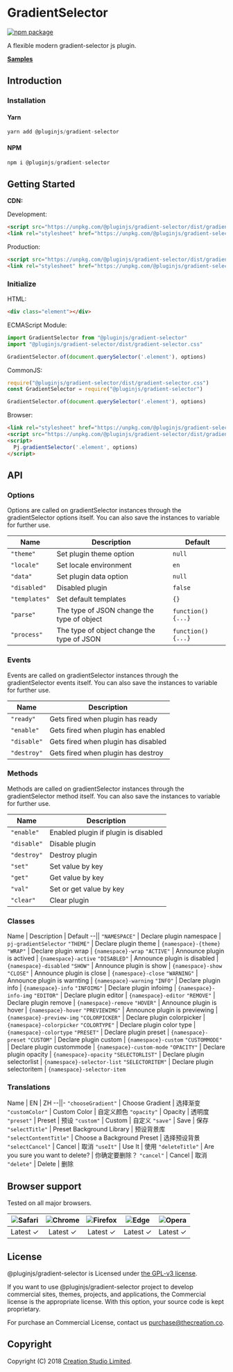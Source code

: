 # GradientSelector

[![npm package](https://img.shields.io/npm/v/@pluginjs/gradient-selector.svg)](https://www.npmjs.com/package/@pluginjs/gradient-selector)

A flexible modern gradient-selector js plugin.

**[Samples](https://codesandbox.io/s/github/pluginjs/plugin.js/tree/master/modules/gradientSelector/samples)**

## Introduction

### Installation

#### Yarn

```javascript
yarn add @pluginjs/gradient-selector
```

#### NPM

```javascript
npm i @pluginjs/gradient-selector
```

## Getting Started

**CDN:**

Development:

```html
<script src="https://unpkg.com/@pluginjs/gradient-selector/dist/gradient-selector.js"></script>
<link rel="stylesheet" href="https://unpkg.com/@pluginjs/gradient-selector/dist/gradient-selector.css">
```

Production:

```html
<script src="https://unpkg.com/@pluginjs/gradient-selector/dist/gradient-selector.min.js"></script>
<link rel="stylesheet" href="https://unpkg.com/@pluginjs/gradient-selector/dist/gradient-selector.min.css">
```

### Initialize

HTML:

```html
<div class="element"></div>
```

ECMAScript Module:

```javascript
import GradientSelector from "@pluginjs/gradient-selector"
import "@pluginjs/gradient-selector/dist/gradient-selector.css"

GradientSelector.of(document.querySelector('.element'), options)
```

CommonJS:

```javascript
require("@pluginjs/gradient-selector/dist/gradient-selector.css")
const GradientSelector = require("@pluginjs/gradient-selector")

GradientSelector.of(document.querySelector('.element'), options)
```

Browser:

```html
<link rel="stylesheet" href="https://unpkg.com/@pluginjs/gradient-selector/dist/gradient-selector.css">
<script src="https://unpkg.com/@pluginjs/gradient-selector/dist/gradient-selector.js"></script>
<script>
  Pj.gradientSelector('.element', options)
</script>
```

## API

### Options

Options are called on gradientSelector instances through the gradientSelector options itself.
You can also save the instances to variable for further use.

Name | Description | Default
--|--|--
`"theme"` | Set plugin theme option | `null`
`"locale"` | Set locale environment | `en`
`"data"` | Set plugin data option | `null`
`"disabled"` | Disabled plugin | `false`
`"templates"` | Set default templates | `{}`
`"parse"` | The type of JSON change the type of object | `function() {...}`
`"process"` | The type of object change the type of JSON | `function() {...}`

### Events

Events are called on gradientSelector instances through the gradientSelector events itself.
You can also save the instances to variable for further use.

Name | Description
--|--
`"ready"` | Gets fired when plugin has ready
`"enable"` | Gets fired when plugin has enabled
`"disable"` | Gets fired when plugin has disabled
`"destroy"` | Gets fired when plugin has destroy

### Methods

Methods are called on gradientSelector instances through the gradientSelector method itself.
You can also save the instances to variable for further use.

Name | Description
--|--
`"enable"` | Enabled plugin if plugin is disabled
`"disable"` | Disable plugin
`"destroy"` | Destroy plugin
`"set"` | Set value by key
`"get"` | Get value by key
`"val"` | Set or get value by key
`"clear"` | Clear plugin

### Classes

Name | Description | Default
--||
`"NAMESPACE"` | Declare plugin namespace | `pj-gradientSelector`
`"THEME"` | Declare plugin theme | `{namespace}-{theme}`
`"WRAP"` | Declare plugin wrap | `{namespace}-wrap`
`"ACTIVE"` | Announce plugin is actived | `{namespace}-active`
`"DISABLED"` | Announce plugin is disabled | `{namespace}-disabled`
`"SHOW"` | Announce plugin is show | `{namespace}-show`
`"CLOSE"` | Announce plugin is close | `{namespace}-close`
`"WARNING"` | Announce plugin is warnting | `{namespace}-warning`
`"INFO"` | Declare plugin info | `{namespace}-info`
`"INFOIMG"` | Declare plugin infoimg | `{namespace}-info-img`
`"EDITOR"` | Declare plugin editor | `{namespace}-editor`
`"REMOVE"` | Declare plugin remove | `{namespace}-remove`
`"HOVER"` | Announce plugin is hover | `{namespace}-hover`
`"PREVIEWIMG"` | Announce plugin is previewing | `{namespace}-preview-img`
`"COLORPICKER"` | Declare plugin colorpicker | `{namespace}-colorpicker`
`"COLORTYPE"` | Declare plugin  color type | `{namespace}-colortype`
`"PRESET"` | Declare plugin  preset | `{namespace}-preset`
`"CUSTOM"` | Declare plugin custom | `{namespace}-custom`
`"CUSTOMMODE"` | Declare plugin custommode | `{namespace}-custom-mode`
`"OPACITY"` | Declare plugin opacity | `{namespace}-opacity`
`"SELECTORLIST"` | Declare plugin selectorlist | `{namespace}-selector-list`
`"SELECTORITEM"` | Declare plugin selectoritem | `{namespace}-selector-item`

### Translations

Name | EN | ZH
--||-
`"chooseGradient"` | Choose Gradient | 选择渐变
`"customColor"` | Custom Color | 自定义颜色
`"opacity"` | Opacity | 透明度
`"preset"` | Preset | 预设
`"custom"` | Custom | 自定义
`"save"` | Save | 保存
`"selectTitle"` | Preset Background Library | 预设背景库
`"selectContentTitle"` | Choose a Background Preset | 选择预设背景
`"selectCancel"` | Cancel | 取消
`"useIt"` | Use It | 使用
`"deleteTitle"` | Are you sure you want to delete? | 你确定要删除？
`"cancel"` | Cancel | 取消
`"delete"` | Delete | 删除

## Browser support

Tested on all major browsers.

| <img src="https://raw.githubusercontent.com/alrra/browser-logos/master/src/safari/safari_32x32.png" alt="Safari"> | <img src="https://raw.githubusercontent.com/alrra/browser-logos/master/src/chrome/chrome_32x32.png" alt="Chrome"> | <img src="https://raw.githubusercontent.com/alrra/browser-logos/master/src/firefox/firefox_32x32.png" alt="Firefox"> | <img src="https://raw.githubusercontent.com/alrra/browser-logos/master/src/edge/edge_32x32.png" alt="Edge"> | <img src="https://raw.githubusercontent.com/alrra/browser-logos/master/src/opera/opera_32x32.png" alt="Opera"> |
|:--:|:--:|:--:|:--:|:--:|
| Latest ✓ | Latest ✓ | Latest ✓ | Latest ✓ | Latest ✓ |

## License

@pluginjs/gradient-selector is Licensed under [the GPL-v3 license](LICENSE).

If you want to use @pluginjs/gradient-selector project to develop commercial sites, themes, projects, and applications, the Commercial license is the appropriate license. With this option, your source code is kept proprietary.

For purchase an Commercial License, contact us purchase@thecreation.co.

## Copyright

Copyright (C) 2018 [Creation Studio Limited](creationstudio.com).